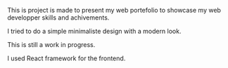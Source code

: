 This is project is made to present my web portefolio to showcase my web developper skills and achivements.

I tried to do a simple minimaliste design with a modern look.

This is still a work in progress.

I used React framework for the frontend.